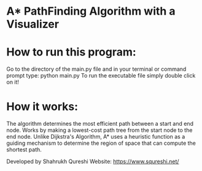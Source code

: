 # A* PathFinding Algorithm with a Visualizer

# How to run this program:
Go to the directory of the main.py file and in your terminal or command prompt type: python main.py
To run the executable file simply double click on it!

# How it works:
The algorithm determines the most efficient path between a start and end node. Works by making a lowest-cost path tree from the start node to the end node. Unlike Dijkstra's Algorithm, A* uses a heuristic function as a guiding mechanism to determine the region of space that can compute the shortest path.

Developed by Shahrukh Qureshi
Website: https://www.squreshi.net/
